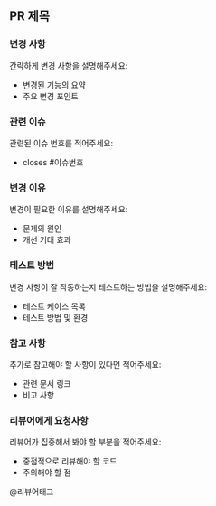 ## PR 제목

### 변경 사항
간략하게 변경 사항을 설명해주세요:
- 변경된 기능의 요약
- 주요 변경 포인트

### 관련 이슈
관련된 이슈 번호를 적어주세요: 
- closes #이슈번호

### 변경 이유
변경이 필요한 이유를 설명해주세요:
- 문제의 원인
- 개선 기대 효과

### 테스트 방법
변경 사항이 잘 작동하는지 테스트하는 방법을 설명해주세요:
- 테스트 케이스 목록
- 테스트 방법 및 환경

### 참고 사항
추가로 참고해야 할 사항이 있다면 적어주세요:
- 관련 문서 링크
- 비고 사항

### 리뷰어에게 요청사항
리뷰어가 집중해서 봐야 할 부분을 적어주세요:
- 중점적으로 리뷰해야 할 코드
- 주의해야 할 점

@리뷰어태그
